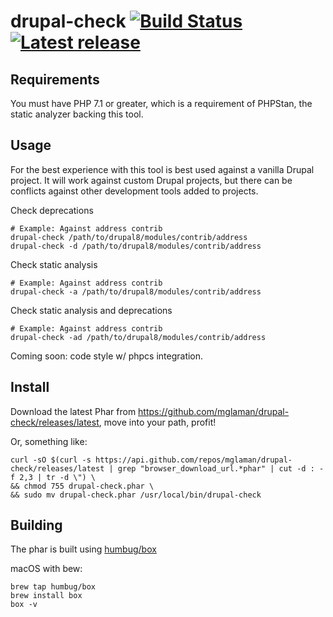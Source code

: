 # drupal-check [![Build Status](https://travis-ci.com/mglaman/drupal-check.svg?branch=master)](https://travis-ci.com/mglaman/drupal-check) [![Latest release](https://img.shields.io/github/release/mglaman/drupal-check.svg)](https://github.com/mglaman/drupal-check/releases/latest)

## Requirements

You must have PHP 7.1 or greater, which is a requirement of PHPStan, the static analyzer backing this tool.

## Usage

For the best experience with this tool is best used against a vanilla Drupal project. It will work against custom Drupal 
projects, but there can be conflicts against other development tools added to projects.

Check deprecations

```
# Example: Against address contrib
drupal-check /path/to/drupal8/modules/contrib/address
drupal-check -d /path/to/drupal8/modules/contrib/address
```

Check static analysis

```
# Example: Against address contrib
drupal-check -a /path/to/drupal8/modules/contrib/address
```

Check static analysis and deprecations

```
# Example: Against address contrib
drupal-check -ad /path/to/drupal8/modules/contrib/address
```

Coming soon: code style w/ phpcs integration.

## Install

Download the latest Phar from https://github.com/mglaman/drupal-check/releases/latest, move into your path, profit!

Or, something like:

```
curl -sO $(curl -s https://api.github.com/repos/mglaman/drupal-check/releases/latest | grep "browser_download_url.*phar" | cut -d : -f 2,3 | tr -d \") \
&& chmod 755 drupal-check.phar \
&& sudo mv drupal-check.phar /usr/local/bin/drupal-check
```

## Building

The phar is built using [humbug/box](https://github.com/humbug/box)

macOS with bew:

```
brew tap humbug/box
brew install box
box -v
```
